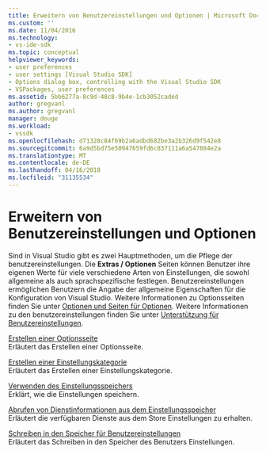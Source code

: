 ```yaml
---
title: Erweitern von Benutzereinstellungen und Optionen | Microsoft Docs
ms.custom: ''
ms.date: 11/04/2016
ms.technology:
- vs-ide-sdk
ms.topic: conceptual
helpviewer_keywords:
- user preferences
- user settings [Visual Studio SDK]
- Options dialog box, controlling with the Visual Studio SDK
- VSPackages, user preferences
ms.assetid: 5bb6277a-8c9d-48c8-9b4e-1cb3052caded
author: gregvanl
ms.author: gregvanl
manager: douge
ms.workload:
- vssdk
ms.openlocfilehash: d71328c84f69b2a6adbd682be3a2b326d9f542e8
ms.sourcegitcommit: 6a9d5bd75e50947659fd6c837111a6a547884e2a
ms.translationtype: MT
ms.contentlocale: de-DE
ms.lasthandoff: 04/16/2018
ms.locfileid: "31135534"
---
```

# <a name="extending-user-settings-and-options"></a>Erweitern von Benutzereinstellungen und Optionen
Sind in Visual Studio gibt es zwei Hauptmethoden, um die Pflege der benutzereinstellungen. Die **Extras / Optionen** Seiten können Benutzer ihre eigenen Werte für viele verschiedene Arten von Einstellungen, die sowohl allgemeine als auch sprachspezifische festlegen. Benutzereinstellungen ermöglichen Benutzern die Angabe der allgemeine Eigenschaften für die Konfiguration von Visual Studio. Weitere Informationen zu Optionsseiten finden Sie unter [Optionen und Seiten für Optionen](../extensibility/internals/options-and-options-pages.md). Weitere Informationen zu den benutzereinstellungen finden Sie unter [Unterstützung für Benutzereinstellungen](../extensibility/internals/support-for-user-settings.md).  
  
 [Erstellen einer Optionsseite](../extensibility/creating-an-options-page.md)  
 Erläutert das Erstellen einer Optionsseite.  
  
 [Erstellen einer Einstellungskategorie](../extensibility/creating-a-settings-category.md)  
 Erläutert das Erstellen einer Einstellungskategorie.  
  
 [Verwenden des Einstellungsspeichers](../extensibility/using-the-settings-store.md)  
 Erklärt, wie die Einstellungen speichern.  
  
 [Abrufen von Dienstinformationen aus dem Einstellungsspeicher](../extensibility/getting-service-information-from-the-settings-store.md)  
 Erläutert die verfügbaren Dienste aus dem Store Einstellungen zu erhalten.  
  
 [Schreiben in den Speicher für Benutzereinstellungen](../extensibility/writing-to-the-user-settings-store.md)  
 Erläutert das Schreiben in den Speicher des Benutzers Einstellungen.